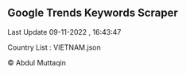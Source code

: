 

## Google Trends Keywords Scraper 
 
Last Update 09-11-2022 , 16:43:47

Country List :
VIETNAM.json



© Abdul Muttaqin 
